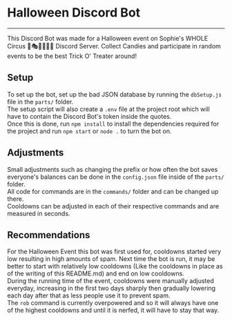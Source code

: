 # Halloween Discord Bot
----------------------
This Discord Bot was made for a Halloween event on Sophie's WHOLE Circus 🤹🎭🎪🌝🌚🤡 Discord Server.
Collect Candies and participate in random events to be the best Trick O' Treater around!

## Setup
To set up the bot, set up the bad JSON database by running the `dbSetup.js` file in the `parts/` folder.</br>
The setup script will also create a `.env` file at the project root which will have to contain the Discord Bot's token inside the quotes.</br>
Once this is done, run `npm install` to install the dependencies required for the project and run `npm start` or `node .` to turn the bot on.

## Adjustments
Small adjustments such as changing the prefix or how often the bot saves everyone's balances can be done in the `config.json` file inside of the `parts/` folder.</br>
All code for commands are in the `commands/` folder and can be changed up there.</br>
Cooldowns can be adjusted in each of their respective commands and are measured in seconds.

## Recommendations
For the Halloween Event this bot was first used for, cooldowns started very low resulting in high amounts of spam. Next time the bot is run, it may be better to start with relatively low cooldowns (Like the cooldowns in place as of the writing of this README.md) and end on low cooldowns.</br>
During the running time of the event, cooldowns were manually adjusted everyday, increasing in the first two days sharply then gradually lowering each day after that as less people use it to prevent spam.</br>
The `rob` command is currently overpowered and so it will always have one of the highest cooldowns and until it is nerfed, it will have to stay that way.
